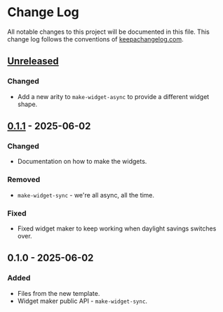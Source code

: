 # Change Log
All notable changes to this project will be documented in this file. This change log follows the conventions of [keepachangelog.com](http://keepachangelog.com/).

## [Unreleased]
### Changed
- Add a new arity to `make-widget-async` to provide a different widget shape.

## [0.1.1] - 2025-06-02
### Changed
- Documentation on how to make the widgets.

### Removed
- `make-widget-sync` - we're all async, all the time.

### Fixed
- Fixed widget maker to keep working when daylight savings switches over.

## 0.1.0 - 2025-06-02
### Added
- Files from the new template.
- Widget maker public API - `make-widget-sync`.

[Unreleased]: https://sourcehost.site/your-name/advent/compare/0.1.1...HEAD
[0.1.1]: https://sourcehost.site/your-name/advent/compare/0.1.0...0.1.1

